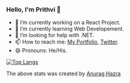 ### Hello, I'm Prithvi 👋


- 🔭 I’m currently working on a React Project.
- 🌱 I’m currently learning Web Developement.
- 🤔 I’m looking for help with .NET.
- 📫 How to reach me: <a href="https://prithviraj.netlify.app/">My Portfolio</a>, <a href="https://twitter.com/___prithvi?s=09">Twitter</a>.
- 😄 Pronouns: He/His.

[![Top Langs](https://github-readme-stats.vercel.app/api/top-langs/?username=prithviBytes&layout=compact&theme=dark)](https://github.com/prithviBytes/github-readme-stats)


 The above stats was created by <a href="https://github.com/anuraghazra/github-readme-stats">Anurag Hazra</a> 
